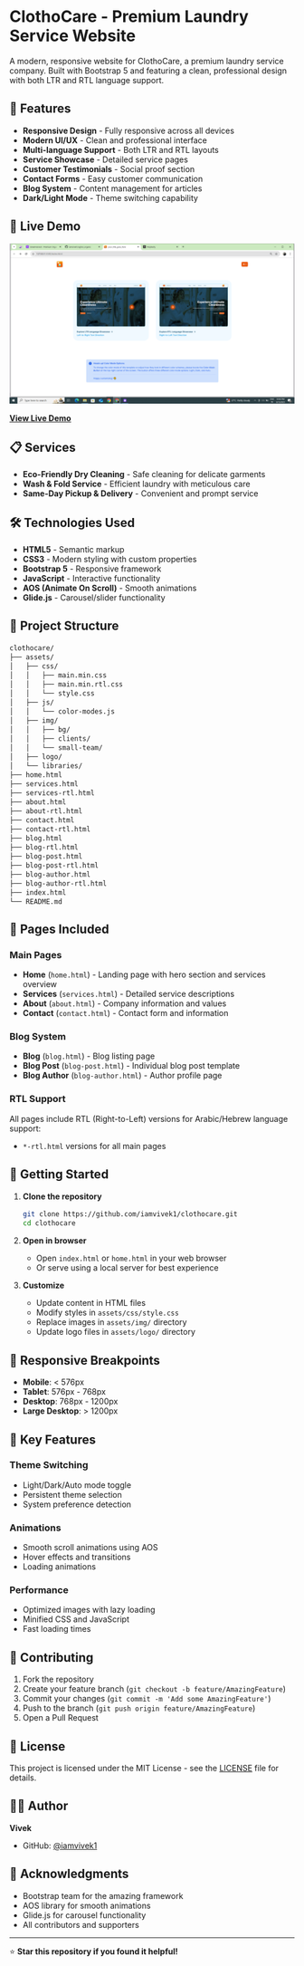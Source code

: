 # ClothoCare - Premium Laundry Service Website

A modern, responsive website for ClothoCare, a premium laundry service company. Built with Bootstrap 5 and featuring a clean, professional design with both LTR and RTL language support.

## 🌟 Features

- **Responsive Design** - Fully responsive across all devices
- **Modern UI/UX** - Clean and professional interface
- **Multi-language Support** - Both LTR and RTL layouts
- **Service Showcase** - Detailed service pages
- **Customer Testimonials** - Social proof section
- **Contact Forms** - Easy customer communication
- **Blog System** - Content management for articles
- **Dark/Light Mode** - Theme switching capability

## 🚀 Live Demo

![ClothoCare Website Screenshot](screenshot.png)

**[View Live Demo](https://iamvivek1.github.io/clothocare/)**

## 📋 Services

- **Eco-Friendly Dry Cleaning** - Safe cleaning for delicate garments
- **Wash & Fold Service** - Efficient laundry with meticulous care
- **Same-Day Pickup & Delivery** - Convenient and prompt service

## 🛠️ Technologies Used

- **HTML5** - Semantic markup
- **CSS3** - Modern styling with custom properties
- **Bootstrap 5** - Responsive framework
- **JavaScript** - Interactive functionality
- **AOS (Animate On Scroll)** - Smooth animations
- **Glide.js** - Carousel/slider functionality

## 📁 Project Structure

```
clothocare/
├── assets/
│   ├── css/
│   │   ├── main.min.css
│   │   ├── main.min.rtl.css
│   │   └── style.css
│   ├── js/
│   │   └── color-modes.js
│   ├── img/
│   │   ├── bg/
│   │   ├── clients/
│   │   └── small-team/
│   ├── logo/
│   └── libraries/
├── home.html
├── services.html
├── services-rtl.html
├── about.html
├── about-rtl.html
├── contact.html
├── contact-rtl.html
├── blog.html
├── blog-rtl.html
├── blog-post.html
├── blog-post-rtl.html
├── blog-author.html
├── blog-author-rtl.html
├── index.html
└── README.md
```

## 🎨 Pages Included

### Main Pages
- **Home** (`home.html`) - Landing page with hero section and services overview
- **Services** (`services.html`) - Detailed service descriptions
- **About** (`about.html`) - Company information and values
- **Contact** (`contact.html`) - Contact form and information

### Blog System
- **Blog** (`blog.html`) - Blog listing page
- **Blog Post** (`blog-post.html`) - Individual blog post template
- **Blog Author** (`blog-author.html`) - Author profile page

### RTL Support
All pages include RTL (Right-to-Left) versions for Arabic/Hebrew language support:
- `*-rtl.html` versions for all main pages

## 🚀 Getting Started

1. **Clone the repository**
   ```bash
   git clone https://github.com/iamvivek1/clothocare.git
   cd clothocare
   ```

2. **Open in browser**
   - Open `index.html` or `home.html` in your web browser
   - Or serve using a local server for best experience

3. **Customize**
   - Update content in HTML files
   - Modify styles in `assets/css/style.css`
   - Replace images in `assets/img/` directory
   - Update logo files in `assets/logo/` directory

## 📱 Responsive Breakpoints

- **Mobile**: < 576px
- **Tablet**: 576px - 768px
- **Desktop**: 768px - 1200px
- **Large Desktop**: > 1200px

## 🎯 Key Features

### Theme Switching
- Light/Dark/Auto mode toggle
- Persistent theme selection
- System preference detection

### Animations
- Smooth scroll animations using AOS
- Hover effects and transitions
- Loading animations

### Performance
- Optimized images with lazy loading
- Minified CSS and JavaScript
- Fast loading times

## 🤝 Contributing

1. Fork the repository
2. Create your feature branch (`git checkout -b feature/AmazingFeature`)
3. Commit your changes (`git commit -m 'Add some AmazingFeature'`)
4. Push to the branch (`git push origin feature/AmazingFeature`)
5. Open a Pull Request

## 📄 License

This project is licensed under the MIT License - see the [LICENSE](LICENSE) file for details.

## 👨‍💻 Author

**Vivek**
- GitHub: [@iamvivek1](https://github.com/iamvivek1)

## 🙏 Acknowledgments

- Bootstrap team for the amazing framework
- AOS library for smooth animations
- Glide.js for carousel functionality
- All contributors and supporters

---

⭐ **Star this repository if you found it helpful!**